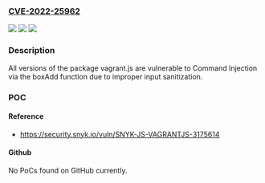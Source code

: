 ### [CVE-2022-25962](https://cve.mitre.org/cgi-bin/cvename.cgi?name=CVE-2022-25962)
![](https://img.shields.io/static/v1?label=Product&message=vagrant.js&color=blue)
![](https://img.shields.io/static/v1?label=Version&message=n%2Fa&color=blue)
![](https://img.shields.io/static/v1?label=Vulnerability&message=Command%20Injection&color=brighgreen)

### Description

All versions of the package vagrant.js are vulnerable to Command Injection via the boxAdd function due to improper input sanitization.

### POC

#### Reference
- https://security.snyk.io/vuln/SNYK-JS-VAGRANTJS-3175614

#### Github
No PoCs found on GitHub currently.

